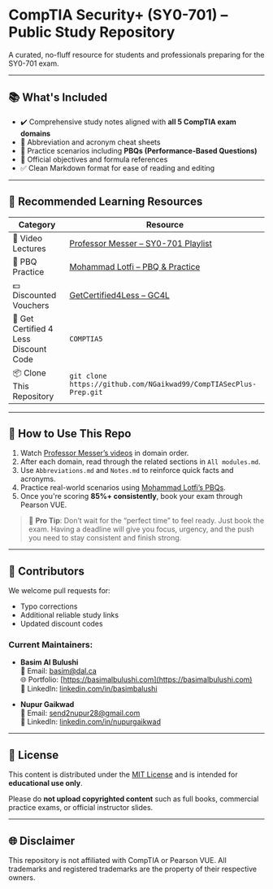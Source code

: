 # CompTIA Security+ (SY0-701) – Public Study Repository

A curated, no-fluff resource for students and professionals preparing for the SY0-701 exam.

---

## 📚 What's Included

- ✔️ Comprehensive study notes aligned with **all 5 CompTIA exam domains**
- 🧠 Abbreviation and acronym cheat sheets
- 🧪 Practice scenarios including **PBQs (Performance-Based Questions)**
- 📄 Official objectives and formula references
- ✅ Clean Markdown format for ease of reading and editing

---

## 🔗 Recommended Learning Resources

| Category | Resource |
|---------|----------|
| 🎥 Video Lectures | [Professor Messer – SY0-701 Playlist](https://www.professormesser.com/) |
| 🧪 PBQ Practice | [Mohammad Lotfi – PBQ & Practice](https://www.youtube.com/@MohammadLotfiA) |
| 💵 Discounted Vouchers | [GetCertified4Less – GC4L](https://www.getcertified4less.com/) |
| 🎫 Get Certified 4 Less Discount Code | `COMPTIA5` |
| 📦 Clone This Repository | `git clone https://github.com/NGaikwad99/CompTIASecPlus-Prep.git` |

---

## 📖 How to Use This Repo

1. Watch [Professor Messer’s videos](https://www.professormesser.com/) in domain order.
2. After each domain, read through the related sections in `All modules.md`.
3. Use `Abbreviations.md` and `Notes.md` to reinforce quick facts and acronyms.
4. Practice real-world scenarios using [Mohammad Lotfi’s PBQs](https://www.youtube.com/@MohammadLotfiA).
5. Once you're scoring **85%+ consistently**, book your exam through Pearson VUE.

> 🎯 **Pro Tip**: Don’t wait for the “perfect time” to feel ready. Just book the exam. Having a deadline will give you focus, urgency, and the push you need to stay consistent and finish strong.

---

## 🤝 Contributors

We welcome pull requests for:
- Typo corrections
- Additional reliable study links
- Updated discount codes

### Current Maintainers:
- **Basim Al Bulushi**  
  📧 Email: [basim@dal.ca](mailto:basim@dal.ca)  
  🌐 Portfolio: [https://basimalbulushi.com](https://basimalbulushi.com)  
  🔗 LinkedIn: [linkedin.com/in/basimbalushi](https://www.linkedin.com/in/basimbalushi)

- **Nupur Gaikwad**  
  📧 Email: [send2nupur28@gmail.com](mailto:send2nupur28@gmail.com)  
  🔗 LinkedIn: [linkedin.com/in/nupurgaikwad](https://www.linkedin.com/in/nupur-gaikwad-2447211a6/)

---

## 📄 License

This content is distributed under the [MIT License](https://opensource.org/licenses/MIT) and is intended for **educational use only**.

Please do **not upload copyrighted content** such as full books, commercial practice exams, or official instructor slides.

---

## 🌐 Disclaimer

This repository is not affiliated with CompTIA or Pearson VUE. All trademarks and registered trademarks are the property of their respective owners.
